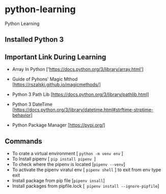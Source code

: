 # python-learning
Python Learning

## Installed Python 3

## Important Link During Learning
 - Array In Python ['https://docs.python.org/3/library/array.html']

 - Guide of Pyhons' Magic Mthod [https://rszalski.github.io/magicmethods/]
 - Python 3 Path Lib [https://docs.python.org/3/library/pathlib.html]
 - Python 3 DateTime [https://docs.python.org/3/library/datetime.html#strftime-strptime-behavior]
 - Python Package Manager [https://pypi.org/]

## Commands
 - To crate a virtual environment [ `python -m venv env` ]
 - To Install pipenv [ `pip install pipenv `]
 - To check where the pipenv is located [` pipenv --venv `]
 - To activate the pipenv viratul env [ ` pipenv shell ` ] to exit from env type exit
 - Install package from pip file [` pipenv insall `]
 - Install packages from pipfile.lock [` pipenv install --ignore-pipfile`]